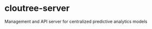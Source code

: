 cloutree-server
===============

Management and API server for centralized predictive analytics models
